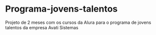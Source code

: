# Programa-jovens-talentos
Projeto de 2 meses com os cursos da Alura para o programa de jovens talentos da empresa Avati Sistemas

